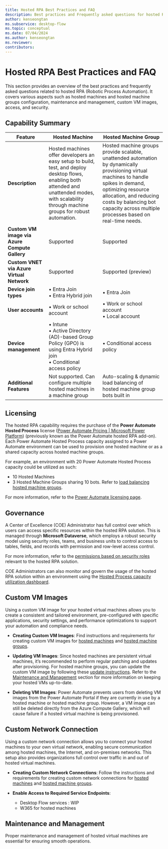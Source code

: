 ```yaml
---
title: Hosted RPA Best Practices and FAQ
description: Best practices and Frequently asked questions for hosted RPA solution
author: kenseongtan
ms.subservice: desktop-flow
ms.topic: conceptual
ms.date: 07/04/2024
ms.author: kenseongtan
ms.reviewer: 
contributors:
---
```


# Hosted RPA Best Practices and FAQ

This section provides an overview of the best practices and frequently asked questions related to hosted RPA (Robotic Process Automation). It covers various aspects such as hosted machines and hosted machine groups configuration, maintenance and management, custom VM images, access, and security.

## Capability Summary

| Feature                                  | Hosted Machine                                                                                                                      | Hosted Machine Group                                                                                                                                                                |
|----------------------------------------------------|-------------------------------------------------------------------------------------------------------------------------------------|------------------------------------------------------------------------------------------------------------------------------------------------------------------------------------|
| **Description**                          | Hosted machines offer developers an easy setup to build, test, and deploy desktop flows, enabling both attended and unattended modes, with scalability through machine groups for robust automation. | Hosted machine groups provide scalable, unattended automation by dynamically provisioning virtual machines to handle spikes in demand, optimizing resource allocation, and reducing costs by balancing bot capacity across multiple processes based on real-time needs. |
| **Custom VM image via Azure Compute Gallery** | Supported                                                                                                                           | Supported                                                                                                                                                                          |
| **Custom VNET via Azure Virtual Network** | Supported                                                                                                                           | Supported (preview)                                                                                                                                                               |
| **Device join types**                    | • Entra Join<br> • Entra Hybrid join                                                                                                | • Entra Join                                                                                                                                                                       |
| **User accounts**                        | • Work or school account                                                                                                            | • Work or school account<br> • Local account                                                                                                                                       |
| **Device management**                    | • Intune<br> • Active Directory (AD)-based Group Policy (GPO) is using Entra Hybrid join<br> • Conditional access policy             | • Conditional access policy                                                                                                                                                        |
| **Additional Features**                  | Not supported. Can configure multiple hosted machines in a machine group                                                            | Auto-scaling & dynamic load balancing of hosted machine group bots built in                                                                                                        |


## Licensing

The hosted RPA capability requires the purchase of the **Power Automate Hosted Process** license ([Power Automate Pricing | Microsoft Power Platform](https://powerautomate.microsoft.com/pricing)) (previously known as the Power Automate hosted RPA add-on). Each Power Automate Hosted Process capacity assigned to a Power Automate environment can be used to provision one hosted machine or as a shared capacity across hosted machine groups.

For example, an environment with 20 Power Automate Hosted Process capacity could be utilized as such:
- 10 Hosted Machines
- 3 Hosted Machine Groups sharing 10 bots. Refer to [load balancing hosted machine groups](hosted-machine-groups.md#load-balance-hosted-machine-group).

For more information, refer to the [Power Automate licensing page](/power-platform/admin/power-automate-licensing/types?tabs=power-automate-premium%2Cpower-automate-hosted-process%2Cconnector-types#capacity-licenses).

## Governance

A Center of Excellence (COE) Administrator has full control over which users can access specific resources within the hosted RPA solution. This is managed through **Microsoft Dataverse**, which employs a robust security model using security roles, teams, and business units to control access to tables, fields, and records with permission and row-level access control. 

For more information, refer to the [permissions based on security roles](hosted-machines.md#permissions-based-on-security-roles) relevant to the hosted RPA solution.

COE Administrators can also monitor and govern the usage of the hosted RPA solution within an environment using the [Hosted Process capacity utilization dashboard](capacity-utilization-hosted.md).

## Custom VM Images

Using a custom VM image for your hosted virtual machines allows you to create a consistent and tailored environment, pre-configured with specific applications, security settings, and performance optimizations to support your automation and compliance needs.

- **Creating Custom VM Images**: Find instructions and requirements for creating custom VM images for [hosted machines](hosted-machines.md#use-custom-vm-images-for-your-hosted-machine) and [hosted machine groups](hosted-machine-groups.md#use-custom-vm-images-for-your-hosted-machine-groups).

- **Updating VM Images**: Since hosted machines are persistent virtual machines, it’s recommended to perform regular patching and updates after provisioning. For hosted machine groups, you can update the custom VM image by following these [update instructions](hosted-machine-groups.md#update-vm-image-used-by-the-hosted-machine-group). Refer to the [Maintenance and Management](#maintenance-and-management) section for more information on keeping your hosted VMs up-to-date.

- **Deleting VM Images**: Power Automate prevents users from deleting VM images from the Power Automate Portal if they are currently in use by a hosted machine or hosted machine group. However, a VM image can still be deleted directly from the Azure Compute Gallery, which will cause failure if a hosted virtual machine is being provisioned.

## Custom Network Connection

Using a custom network connection allows you to connect your hosted machines to your own virtual network, enabling secure communication among hosted machines, the Internet, and on-premises networks. This setup also provides organizations full control over traffic in and out of hosted virtual machines.

- **Creating Custom Network Connections**: Follow the instructions and requirements for creating custom network connections for [hosted machines](hosted-machines.md#use-a-custom-virtual-network-for-your-hosted-machines) and [hosted machine groups](hosted-machine-groups.md#use-a-custom-virtual-network-for-your-hosted-machine-groups-preview).

- **Enable Access to Required Service Endpoints**:
  - Desktop Flow services : WIP
  - W365 for hosted machines

## Maintenance and Management

Proper maintenance and management of hosted virtual machines are essential for ensuring smooth operations.

